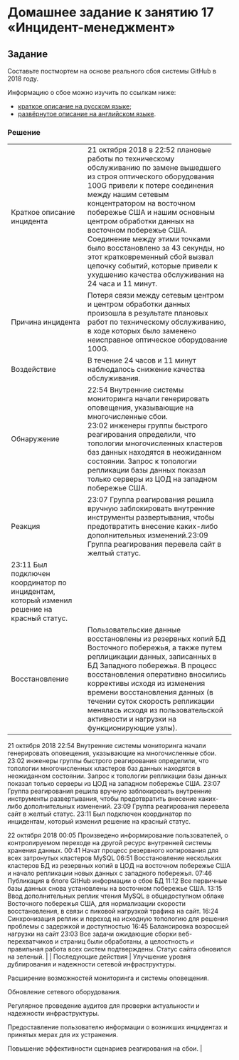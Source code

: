 # Домашнее задание к занятию 17 «Инцидент-менеджмент»

## Задание

Составьте постмортем на основе реального сбоя системы GitHub в 2018 году.

Информацию о сбое можно изучить по ссылкам ниже:

* [краткое описание на русском языке](https://habr.com/ru/post/427301/);
* [развёрнутое описание на английском языке](https://github.blog/2018-10-30-oct21-post-incident-analysis/).

### Решение

|||
| ------------------------ | ---------------- |
| Краткое описание инцидента | 21 октября 2018 в 22:52 плановые работы по техническому обслуживанию по замене вышедшего из строя оптического оборудования 100G привели к потере соединения между нашим сетевым концентратором на восточном побережье США и нашим основным центром обработки данных на восточном побережье США. Соединение между этими точками было восстановлено за 43 секунды, но этот кратковременный сбой вызвал цепочку событий, которые привели к ухудшению качества обслуживания на 24 часа и 11 минут.|
| Причина инцидента | Потеря связи между сетевым центром и центром обработки данных произошла в результате плановых работ по техническому обслуживанию, в ходе которых было заменено неисправное оптическое оборудование 100G. |
| Воздействие | В течение 24 часов и 11 минут наблюдалось снижение качества обслуживания. |
| Обнаружение | 22:54 Внутренние системы мониторинга начали генерировать оповещения, указывающие на многочисленные сбои. <br>23:02 инженеры группы быстрого реагирования определили, что топологии многочисленных кластеров баз данных находятся в неожиданном состоянии. Запрос к топологии репликации базы данных показал только серверы из ЦОД на западном побережье США. |
| Реакция | 23:07 Группа реагирования решила вручную заблокировать внутренние инструменты развертывания, чтобы предотвратить внесение каких-либо дополнительных изменений.23:09 Группа реагирования перевела сайт в желтый статус.
23:11 Был подключен координатор по инцидентам, который изменил решение на красный статус. |
| Восстановление | Пользовательские данные восстановлены из резервных копий БД Восточного побережья, а также путем реплицикации данных, записанных в БД Западного побережья. В процесс восстановления оперативно вносились коррективы исходя из изменения времени восстановления данных (в течении суток скорость репликации менялась исходя из пользовательской активности и нагрузки на функционирующие узлы). |
21 октября 2018
22:54 Внутренние системы мониторинга начали генерировать оповещения, указывающие на многочисленные сбои.
23:02 инженеры группы быстрого реагирования определили, что топологии многочисленных кластеров баз данных находятся в неожиданном состоянии. Запрос к топологии репликации базы данных показал только серверы из ЦОД на западном побережье США.
23:07 Группа реагирования решила вручную заблокировать внутренние инструменты развертывания, чтобы предотвратить внесение каких-либо дополнительных изменений.
23:09 Группа реагирования перевела сайт в желтый статус.
23:11 Был подключен координатор по инцидентам, который изменил решение на красный статус.

22 октября 2018
00:05 Произведено информирование пользователей, о контролируемом переходе на другой ресурс внутренней системы хранения данных.
00:41 Начат процесс резервного копирования для всех затронутых кластеров MySQL
06:51 Восстановление нескольких кластеров БД из резервных копий в ЦОД на восточном побережье США и начало репликации новых данных с западного побережья.
07:46 Публикация в блоге GitHub информации о сбое БД
11:12 Все первичные базы данных снова установлены на восточном побережье США.
13:15 Ввод дополнительных реплик чтения MySQL в общедоступном облаке Восточного побережья США, для нормализации скорости восстановления, в связи с пиковой нагрузкой трафика на сайт.
16:24 Синхронизация реплик и переход на исходную топологию для решения проблемы с задержкой и доступностью
16:45 Балансировка возросшей нагрузки на сайт
23:03 Все задачи ожидающие сборки веб-перехватчиков и страниц были обработаны, а целостность и правильная работа всех систем подтверждены. Статус сайта обновился на зеленый. |
| Последующие действия | Улучшение уровня дублирования и надежности сетевой инфраструктуры.

Расширение возможностей мониторинга и системы оповещения.

Обновление сетевого оборудования.

Регулярное проведение аудитов для проверки актуальности и надежности инфраструктуры.

Предоставление пользователю информации о возникших инцидентах и принятых мерах для их устранения.

Повышение эффективности сценариев реагирования на сбои. |
